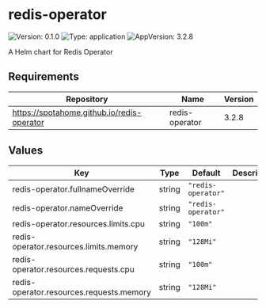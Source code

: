 # redis-operator

![Version: 0.1.0](https://img.shields.io/badge/Version-0.1.0-informational?style=flat-square) ![Type: application](https://img.shields.io/badge/Type-application-informational?style=flat-square) ![AppVersion: 3.2.8](https://img.shields.io/badge/AppVersion-3.2.8-informational?style=flat-square)

A Helm chart for Redis Operator

## Requirements

| Repository                                 | Name           | Version |
| ------------------------------------------ | -------------- | ------- |
| https://spotahome.github.io/redis-operator | redis-operator | 3.2.8   |

## Values

| Key                                      | Type   | Default            | Description |
| ---------------------------------------- | ------ | ------------------ | ----------- |
| redis-operator.fullnameOverride          | string | `"redis-operator"` |             |
| redis-operator.nameOverride              | string | `"redis-operator"` |             |
| redis-operator.resources.limits.cpu      | string | `"100m"`           |             |
| redis-operator.resources.limits.memory   | string | `"128Mi"`          |             |
| redis-operator.resources.requests.cpu    | string | `"100m"`           |             |
| redis-operator.resources.requests.memory | string | `"128Mi"`          |             |
